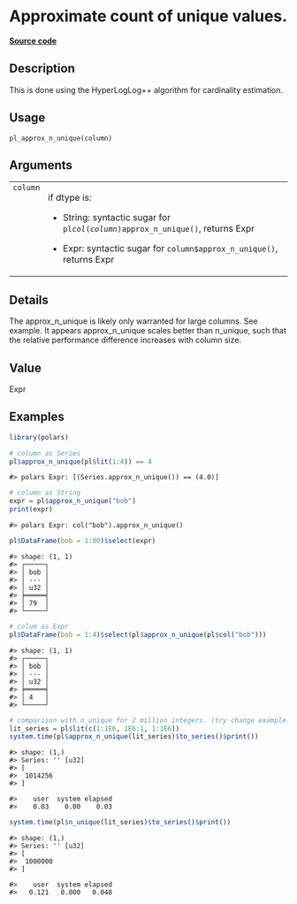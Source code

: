 

# Approximate count of unique values.

[**Source code**](https://github.com/pola-rs/r-polars/tree/main/R/functions__lazy.R#L428)

## Description

This is done using the HyperLogLog++ algorithm for cardinality
estimation.

## Usage

<pre><code class='language-R'>pl_approx_n_unique(column)
</code></pre>

## Arguments

<table>
<tr>
<td style="white-space: nowrap; font-family: monospace; vertical-align: top">
<code id="pl_approx_n_unique_:_column">column</code>
</td>
<td>

if dtype is:

<ul>
<li>

String: syntactic sugar for
<code>pl$col(column)$approx_n_unique()</code>, returns Expr

</li>
<li>

Expr: syntactic sugar for <code>column$approx_n_unique()</code>, returns
Expr

</li>
</ul>
</td>
</tr>
</table>

## Details

The approx_n_unique is likely only warranted for large columns. See
example. It appears approx_n_unique scales better than n_unique, such
that the relative performance difference increases with column size.

## Value

Expr

## Examples

``` r
library(polars)

# column as Series
pl$approx_n_unique(pl$lit(1:4)) == 4
```

    #> polars Expr: [(Series.approx_n_unique()) == (4.0)]

``` r
# column as String
expr = pl$approx_n_unique("bob")
print(expr)
```

    #> polars Expr: col("bob").approx_n_unique()

``` r
pl$DataFrame(bob = 1:80)$select(expr)
```

    #> shape: (1, 1)
    #> ┌─────┐
    #> │ bob │
    #> │ --- │
    #> │ u32 │
    #> ╞═════╡
    #> │ 79  │
    #> └─────┘

``` r
# colum as Expr
pl$DataFrame(bob = 1:4)$select(pl$approx_n_unique(pl$col("bob")))
```

    #> shape: (1, 1)
    #> ┌─────┐
    #> │ bob │
    #> │ --- │
    #> │ u32 │
    #> ╞═════╡
    #> │ 4   │
    #> └─────┘

``` r
# comparison with n_unique for 2 million integers. (try change example to 20 million ints)
lit_series = pl$lit(c(1:1E6, 1E6:1, 1:1E6))
system.time(pl$approx_n_unique(lit_series)$to_series()$print())
```

    #> shape: (1,)
    #> Series: '' [u32]
    #> [
    #>  1014256
    #> ]

    #>    user  system elapsed 
    #>    0.03    0.00    0.03

``` r
system.time(pl$n_unique(lit_series)$to_series()$print())
```

    #> shape: (1,)
    #> Series: '' [u32]
    #> [
    #>  1000000
    #> ]

    #>    user  system elapsed 
    #>   0.121   0.000   0.048
